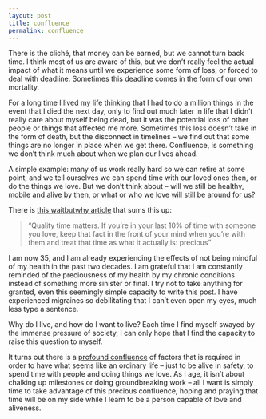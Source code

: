 ```yaml
---
layout: post
title: confluence
permalink: confluence
---
```


There is the cliché, that money can be earned, but we cannot turn back time. I think most of us are aware of this, but we don’t really feel the actual impact of what it means until we experience some form of loss, or forced to deal with deadline. Sometimes this deadline comes in the form of our own mortality.

For a long time I lived my life thinking that I had to do a million things in the event that I died the next day, only to find out much later in life that I didn’t really care about myself being dead, but it was the potential loss of other people or things that affected me more. Sometimes this loss doesn’t take in the form of death, but the disconnect in timelines – we find out that some things are no longer in place when we get there. Confluence, is something we don’t think much about when we plan our lives ahead.

A simple example: many of us work really hard so we can retire at some point, and we tell ourselves we can spend time with our loved ones then, or do the things we love. But we don’t think about – will we still be healthy, mobile and alive by then, or what or who we love will still be around for us?

There is [this waitbutwhy article](http://waitbutwhy.com/2015/12/the-tail-end.html) that sums this up:
> “Quality time matters. If you’re in your last 10% of time with someone you love, keep that fact in the front of your mind when you’re with them and treat that time as what it actually is: precious”

I am now 35, and I am already experiencing the effects of not being mindful of my health in the past two decades. I am grateful that I am constantly reminded of the preciousness of my health by my chronic conditions instead of something more sinister or final. I try not to take anything for granted, even this seemingly simple capacity to write this post. I have experienced migraines so debilitating that I can’t even open my eyes, much less type a sentence.  

Why do I live, and how do I want to live? Each time I find myself swayed by the immense pressure of society, I can only hope that I find the capacity to raise this question to myself.

It turns out there is a [profound confluence](http://journal.winnielim.org/there-is-nothing-simple-about-being-simple) of factors that is required in order to have what seems like an ordinary life – just to be alive in safety, to spend time with people and doing things we love. As I age, it isn’t about chalking up milestones or doing groundbreaking work – all I want is simply time to take advantage of this precious confluence, hoping and praying that time will be on my side while I learn to be a person capable of love and aliveness.
